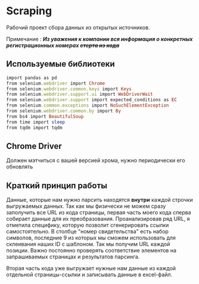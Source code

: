 # Scraping
Рабочий проект сбора данных из открытых источников.

Примечание : ***Из уважения к компании вся информация о конкретных регистрационных номерах ~~стерта из кода~~***


## Используемые библиотеки 
```ruby
import pandas as pd
from selenium.webdriver import Chrome
from selenium.webdriver.common.keys import Keys
from selenium.webdriver.support.ui import WebDriverWait
from selenium.webdriver.support import expected_conditions as EC
from selenium.common.exceptions import NoSuchElementException
from selenium.webdriver.common.by import By
from bs4 import BeautifulSoup
from time import sleep
from tqdm import tqdm
```

## Chrome Driver
Должен мэтчиться с вашей версией хрома, нужно периодически его обновлять

## Краткий принцип работы
Данные, которые нам нужно парсить находятся **внутри** каждой строчки выгружаемых данных. Так как мы физически не можем сразу заполучить все URL из кода страницы, первая часть моего кода сперва собирает данные для их преобразования. Проанализировав ряд URL, я отметила специфику, которую позволит сгенерировать ссылки самостоятельно. В столбце "номер свидетельства" есть набор символов, последние 9 из которых мы сможем использовать для склеивания наших ID с шаблоном. Так мы получим URL каждой позиции. Важно постоянно проверять соответствие элементов на запрашиваемых страницах и результатов парсинга. 

Вторая часть кода уже выгружает нужные нам данные из каждой отдельной страницы-ссылки и записывать данные в excel-файл.



